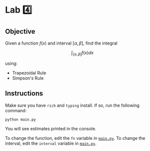# Lab :four:

## Objective

Given a function $f(x)$ and interval $[\alpha,\beta]$, find the integral

$$
\int_{[\alpha,\beta]} f(x) dx
$$

using:
- Trapezoidal Rule
- Simpson's Rule

## Instructions

Make sure you have `rich` and `typing` install. If so, run the following command:

```bash
python main.py
```

You will see estimates printed in the console. 

To change the function, edit the `fn` variable in [`main.py`](main.py). To change the interval, edit the `interval` variable in [`main.py`](main.py).